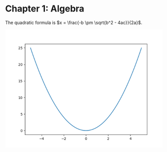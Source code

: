 # Chapter 1: Algebra
The quadratic formula is $x = \frac{-b \pm \sqrt{b^2 - 4ac}}{2a}$.

![Parabola](../images/parabola.png)
